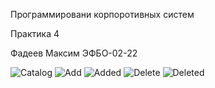 Программировани корпоротивных систем

Практика 4

Фадеев Максим ЭФБО-02-22


![Catalog](image.png)
![Add](image-1.png)
![Added](image-2.png)
![Delete](image-3.png)
![Deleted](image-4.png)